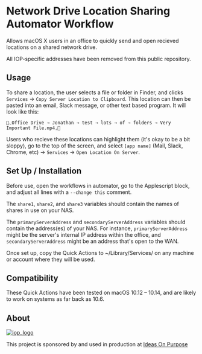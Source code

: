 # Network Drive Location Sharing Automator Workflow
Allows macOS X users in an office to quickly send and open recieved locations on a shared network drive.

All IOP-specific addresses have been removed from this public repository.

## Usage

To share a location, the user selects a file or folder in Finder, and clicks `Services` → `Copy Server Location to Clipboard`. This location can then be pasted into an email, Slack message, or other text based program. It will look like this:

```
💾⌞Office Drive → Jonathan → test → lots → of → folders → Very Important File.mp4⌟💾
```

Users who recieve these locations can highlight them (it's okay to be a bit sloppy), go to the top of the screen, and select `[app name]` (Mail, Slack, Chrome, etc) → `Services` → `Open Location On Server`. 

## Set Up / Installation

Before use, open the workflows in automator, go to the Applescript block, and adjust all lines with a `--change this` comment.

The `share1`, `share2`, and `share3` variables should contain the names of shares in use on your NAS.

The `primaryServerAddress` and `secondaryServerAddress` variables should contain the  address(es) of your NAS. For instance, `primaryServerAddress` might be the server's internal IP address within the office, and `secondaryServerAddress` might be an address that's open to the WAN.

Once set up, copy the Quick Actions to ~/Library/Services/ on any machine or account where they will be used.

## Compatibility

These Quick Actions have been tested on macOS 10.12 – 10.14, and are likely to work on systems as far back as 10.6.

## About

[![iop_logo](https://avatars1.githubusercontent.com/u/2059022?s=100&v=4)][iop]

This project is sponsored by and used in production at [Ideas On Purpose][iop]

[iop]: http://ideasonpurpose.com
